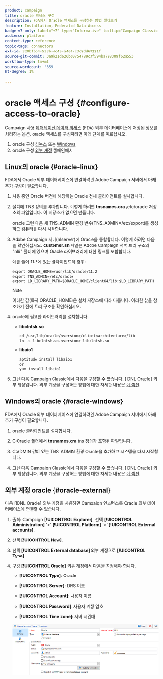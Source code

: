 ```yaml
---
product: campaign
title: oracle 액세스 구성
description: FDA에서 Oracle 액세스를 구성하는 방법 알아보기
feature: Installation, Federated Data Access
badge-v7-only: label="v7" type="Informative" tooltip="Campaign Classic v7에만 적용됩니다."
audience: platform
content-type: reference
topic-tags: connectors
exl-id: 320bfbb4-533b-4c45-a46f-c3c8dd68221f
source-git-commit: 3a9b21d626b60754789c3f594ba798309f62a553
workflow-type: tm+mt
source-wordcount: '359'
ht-degree: 1%

---
```


# oracle 액세스 구성 {#configure-access-to-oracle}



Campaign 사용 [페더레이션 데이터 액세스](../../installation/using/about-fda.md) (FDA) 외부 데이터베이스에 저장된 정보를 처리하는 옵션. oracle 액세스를 구성하려면 아래 단계를 따르십시오.

1. oracle 구성 [리눅스](#oracle-linux) 또는 [Windows](#azure-windows)
1. oracle 구성 [외부 계정](#oracle-external) 캠페인에서

## Linux의 oracle {#oracle-linux}

FDA에서 Oracle 외부 데이터베이스에 연결하려면 Adobe Campaign 서버에서 아래 추가 구성이 필요합니다.

1. 사용 중인 Oracle 버전에 해당하는 Oracle 전체 클라이언트를 설치합니다.
1. 설치에 TNS 정의를 추가합니다. 이렇게 하려면 **tnsnames.ora** /etc/oracle 저장소의 파일입니다. 이 저장소가 없으면 만듭니다.

   oracle 그런 다음 새 TNS_ADMIN 환경 변수(TNS_ADMIN=/etc/export)를 생성하고 컴퓨터를 다시 시작합니다.

1. Adobe Campaign 서버(nlserver)에 Oracle을 통합합니다. 이렇게 하려면 다음을 확인하십시오. **customer.sh** 파일은 Adobe Campaign 서버 트리 구조의 &quot;nl6&quot; 폴더에 있으며 Oracle 라이브러리에 대한 링크를 포함합니다.

   예를 들어 11.2에 있는 클라이언트의 경우:

   ```
   export ORACLE_HOME=/usr/lib/oracle/11.2
   export TNS_ADMIN=/etc/oracle
   export LD_LIBRARY_PATH=$ORACLE_HOME/client64/lib:$LD_LIBRARY_PATH
   ```

   >[!NOTE]
   >
   >이러한 값(특히 ORACLE_HOME)은 설치 저장소에 따라 다릅니다. 이러한 값을 참조하기 전에 트리 구조를 확인하십시오.

1. oracle에 필요한 라이브러리를 설치합니다.

   * **libclntsh.so**

     ```
     cd /usr/lib/oracle/<version>/client<architecture>/lib
     ln -s libclntsh.so.<version> libclntsh.so
     ```

   * **libaio1**

     ```
     aptitude install libaio1
     or
     yum install libaio1
     ```

1. 그런 다음 Campaign Classic에서 다음을 구성할 수 있습니다. [!DNL Oracle] 외부 계정입니다. 외부 계정을 구성하는 방법에 대한 자세한 내용은 [이 섹션](#oracle-external).

## Windows의 oracle {#oracle-windows}

FDA에서 Oracle 외부 데이터베이스에 연결하려면 Adobe Campaign 서버에서 아래 추가 구성이 필요합니다.

1. oracle 클라이언트를 설치합니다.

1. C:Oracle 폴더에서 **tnsnames.ora** tns 정의가 포함된 파일입니다.

1. C:ADMIN 값이 있는 TNS_ADMIN 환경 Oracle을 추가하고 시스템을 다시 시작합니다.

1. 그런 다음 Campaign Classic에서 다음을 구성할 수 있습니다. [!DNL Oracle] 외부 계정입니다. 외부 계정을 구성하는 방법에 대한 자세한 내용은 [이 섹션](#oracle-external).

## 외부 계정 oracle {#oracle-external}

다음 [!DNL Oracle] 외부 계정을 사용하면 Campaign 인스턴스를 Oracle 외부 데이터베이스에 연결할 수 있습니다.

1. 출처: Campaign **[!UICONTROL Explorer]**, 선택 **[!UICONTROL Administration]** &#39;>&#39; **[!UICONTROL Platform]** &#39;>&#39; **[!UICONTROL External accounts]**.

1. 선택 **[!UICONTROL New]**.

1. 선택 **[!UICONTROL External database]** 외부 계정으로 **[!UICONTROL Type]**.

1. 구성 **[!UICONTROL Oracle]** 외부 계정에서 다음을 지정해야 합니다.

   * **[!UICONTROL Type]**: Oracle

   * **[!UICONTROL Server]**: DNS 이름

   * **[!UICONTROL Account]**: 사용자 이름

   * **[!UICONTROL Password]**: 사용자 계정 암호

   * **[!UICONTROL Time zone]**: 서버 시간대

   ![](assets/oracle_config.png)
